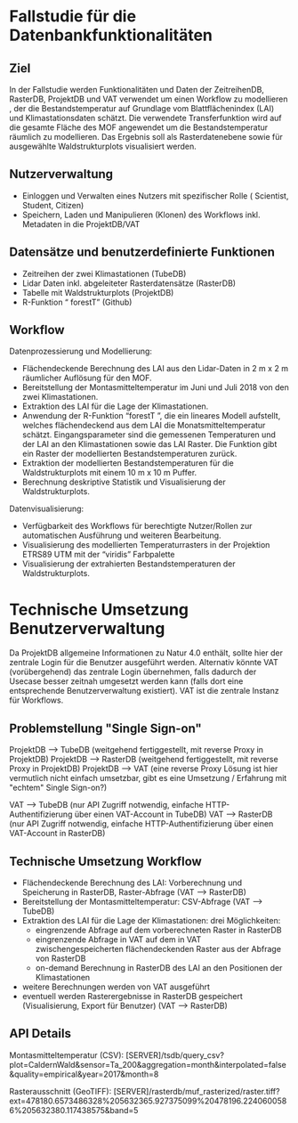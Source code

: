 ﻿
# Fallstudie für die Datenbankfunktionalitäten

## Ziel
In der Fallstudie werden Funktionalitäten und Daten der ZeitreihenDB, RasterDB, ProjektDB und VAT verwendet um einen Workflow zu modellieren , der die Bestandstemperatur auf Grundlage vom Blattflächenindex (LAI) und Klimastationsdaten schätzt. Die verwendete Transferfunktion  wird auf die gesamte Fläche des MOF angewendet um die Bestandstemperatur räumlich zu modellieren. Das Ergebnis soll als Rasterdatenebene  sowie für ausgewählte Waldstrukturplots visualisiert werden. 

## Nutzerverwaltung
* Einloggen und Verwalten eines Nutzers mit spezifischer Rolle ( Scientist, Student, Citizen)
* Speichern, Laden und Manipulieren (Klonen) des Workflows inkl. Metadaten in die ProjektDB/VAT 
      
## Datensätze und benutzerdefinierte Funktionen
* Zeitreihen der zwei Klimastationen  (TubeDB)
* Lidar Daten inkl. abgeleiteter Rasterdatensätze (RasterDB)
* Tabelle mit Waldstrukturplots (ProjektDB)
* R-Funktion “ forestT” (Github)

## Workflow
Datenprozessierung und Modellierung:
* Flächendeckende Berechnung des LAI aus den Lidar-Daten in 2 m x 2 m räumlicher Auflösung für den MOF.
* Bereitstellung der Montasmitteltemperatur im Juni und Juli 2018 von den  zwei Klimastationen.
* Extraktion des LAI für die Lage der Klimastationen.
* Anwendung der R-Funktion “forestT ”, die ein lineares Modell aufstellt, welches flächendeckend aus dem LAI die Monatsmitteltemperatur schätzt. Eingangsparameter sind die gemessenen Temperaturen und der LAI an den Klimastationen sowie das LAI Raster. Die Funktion gibt ein Raster der modellierten Bestandstemperaturen zurück.
* Extraktion der modellierten Bestandstemperaturen für die Waldstrukturplots mit einem 10 m x 10 m Puffer.
* Berechnung deskriptive Statistik und Visualisierung der Waldstrukturplots.

Datenvisualisierung:
* Verfügbarkeit des Workflows für berechtigte Nutzer/Rollen zur automatischen Ausführung und weiteren Bearbeitung.
* Visualisierung des modellierten Temperaturrasters in der Projektion ETRS89 UTM mit der “viridis” Farbpalette
* Visualisierung der extrahierten Bestandstemperaturen der Waldstrukturplots.

# Technische Umsetzung Benutzerverwaltung

Da ProjektDB allgemeine Informationen zu Natur 4.0 enthält, sollte hier der zentrale Login für die Benutzer ausgeführt werden.
Alternativ könnte VAT (vorübergehend) das zentrale Login übernehmen, falls dadurch der Usecase besser zeitnah umgesetzt werden kann (falls dort eine entsprechende Benutzerverwaltung existiert).
VAT ist die zentrale Instanz für Workflows.

## Problemstellung "Single Sign-on"

ProjektDB --> TubeDB (weitgehend fertiggestellt, mit reverse Proxy in ProjektDB)
ProjektDB --> RasterDB (weitgehend fertiggestellt, mit reverse Proxy in ProjektDB)
ProjektDB --> VAT (eine reverse Proxy Lösung ist hier vermutlich nicht einfach umsetzbar, gibt es eine Umsetzung / Erfahrung mit "echtem" Single Sign-on?)

VAT --> TubeDB (nur API Zugriff notwendig, einfache HTTP-Authentifizierung über einen VAT-Account in TubeDB)
VAT --> RasterDB (nur API Zugriff notwendig, einfache HTTP-Authentifizierung über einen VAT-Account in RasterDB)


## Technische Umsetzung Workflow

* Flächendeckende Berechnung des LAI: Vorberechnung und Speicherung in RasterDB, Raster-Abfrage (VAT --> RasterDB)
* Bereitstellung der Montasmitteltemperatur: CSV-Abfrage (VAT --> TubeDB)
* Extraktion des LAI für die Lage der Klimastationen: drei Möglichkeiten:
  *  eingrenzende Abfrage auf dem vorberechneten Raster in RasterDB
  *  eingrenzende Abfrage in VAT auf dem in VAT zwischengespeicherten flächendeckenden Raster aus der Abfrage von RasterDB
  * on-demand Berechnung in RasterDB des LAI an den Positionen der Klimastationen
* weitere Berechnungen werden von VAT ausgeführt
* eventuell werden Rasterergebnisse in RasterDB gespeichert (Visualisierung, Export für Benutzer) (VAT --> RasterDB)

  
## API Details

Montasmitteltemperatur (CSV): [SERVER]/tsdb/query_csv?plot=CaldernWald&sensor=Ta_200&aggregation=month&interpolated=false&quality=empirical&year=2017&month=8

Rasterausschnitt (GeoTIFF): [SERVER]/rasterdb/muf_rasterized/raster.tiff?ext=478180.6573486328%205632365.927375099%20478196.2240600586%205632380.117438575&band=5
